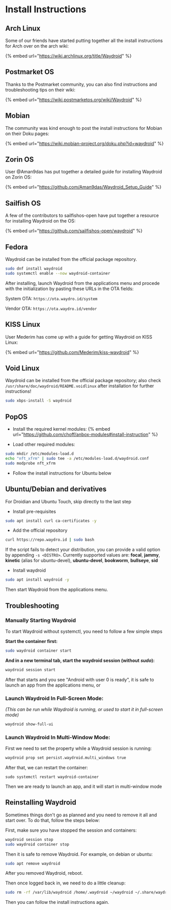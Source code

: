 # Install Instructions

## Arch Linux&#x20;

Some of our friends have started putting together all the install instructions for Arch over on the arch wiki:

{% embed url="https://wiki.archlinux.org/title/Waydroid" %}

## Postmarket OS

Thanks to the Postmarket community, you can also find instructions and troubleshooting tips on their wiki:

{% embed url="https://wiki.postmarketos.org/wiki/Waydroid" %}

## Mobian

The community was kind enough to post the install instructions for Mobian on their Doku pages:

{% embed url="https://wiki.mobian-project.org/doku.php?id=waydroid" %}

## Zorin OS

User @Aman9das has put together a detailed guide for installing Waydroid on Zorin OS:

{% embed url="https://github.com/Aman9das/Waydroid_Setup_Guide" %}

## Sailfish OS

A few of the contributors to sailfishos-open have put together a resource for installing Waydroid on the OS:

{% embed url="https://github.com/sailfishos-open/waydroid" %}

## Fedora

Waydroid can be installed from the official package repository.

```bash
sudo dnf install waydroid
sudo systemctl enable --now waydroid-container
```

After installing, launch Waydroid from the applications menu and procede with the initialization by pasting these URLs in the OTA fields:

System OTA: `https://ota.waydro.id/system`

Vendor OTA: `https://ota.waydro.id/vendor`

## KISS Linux

User Mederim has come up with a guide for getting Waydroid on KISS Linux:

{% embed url="https://github.com/Mederim/kiss-waydroid" %}

## Void Linux

Waydroid can be installed from the official package repository; also check `/usr/share/doc/waydroid/README.voidlinux` after installation for further instructions!

```bash
sudo xbps-install -S waydroid
```

## PopOS

* Install the required kernel modules:
{% embed url="https://github.com/choff/anbox-modules#install-instruction" %}

* Load other required modules:
```bash
sudo mkdir /etc/modules-load.d
echo "nft_xfrm" | sudo tee -a /etc/modules-load.d/waydroid.conf
sudo modprobe nft_xfrm
```
* Follow the install instructions for Ubuntu below

## Ubuntu/Debian and derivatives

For Droidian and Ubuntu Touch, skip directly to the last step

* Install pre-requisites
```bash
sudo apt install curl ca-certificates -y
```

* Add the official repository
```bash
curl https://repo.waydro.id | sudo bash
```
If the script fails to detect your distribution, you can provide a valid option by appending `-s <DISTRO>`.
Currently supported values are: **focal**, **jammy**, **kinetic** (alias for ubuntu-devel), **ubuntu-devel**, **bookworm**, **bullseye**, **sid**

* Install waydroid
```bash
sudo apt install waydroid -y
```

Then start Waydroid from the applications menu.

## Troubleshooting

### Manually Starting Waydroid

To start Waydroid without systemctl, you need to follow a few simple steps

**Start the container first:**

```bash
sudo waydroid container start
```

**And in a new terminal tab, start the waydroid session (without** _**sudo**_**):**

```bash
waydroid session start
```

After that starts and you see "Android with user 0 is ready", it is safe to launch an app from the applications menu, or

### Launch Waydroid In Full-Screen Mode:

_(This can be run while Waydroid is running, or used to start it in full-screen mode)_

```bash
waydroid show-full-ui
```

### Launch Waydroid In Multi-Window Mode:

First we need to set the property while a Waydroid session is running:

```bash
waydroid prop set persist.waydroid.multi_windows true
```

After that, we can restart the container:

```
sudo systemctl restart waydroid-container
```

Then we are ready to launch an app, and it will start in multi-window mode

## Reinstalling Waydroid

Sometimes things don't go as planned and you need to remove it all and start over. To do that, follow the steps below:

First, make sure you have stopped the session and containers:

```bash
waydroid session stop
sudo waydroid container stop
```

Then it is safe to remove Waydroid. For example, on debian or ubuntu:

```bash
sudo apt remove waydroid
```

After you removed Waydroid, reboot.

Then once logged back in, we need to do a little cleanup:

```bash
sudo rm -rf /var/lib/waydroid /home/.waydroid ~/waydroid ~/.share/waydroid ~/.local/share/applications/*aydroid* ~/.local/share/waydroid
```

Then you can follow the install instructions again.

